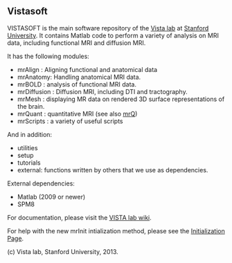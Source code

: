 ## Vistasoft

VISTASOFT is the main software repository of the [Vista lab](http://vistalab.stanford.edu) at [Stanford University](http://stanford.edu). It contains Matlab code to perform a variety of analysis on MRI data, including functional MRI and diffusion MRI.

It has the following modules:

- mrAlign : Aligning functional and anatomical data
- mrAnatomy: Handling anatomical MRI data. 
- mrBOLD : analysis of functional MRI data.
- mrDiffusion : Diffusion MRI, including DTI and tractography.
- mrMesh : displaying MR data on rendered 3D surface representations of the brain.
- mrQuant : quantitative MRI (see also [mrQ](https://github.com/vistalab/mrQ))
- mrScripts : a variety of useful scripts

And in addition:
- utilities
- setup
- tutorials 
- external: functions written by others that we use as dependencies.

External dependencies:
- Matlab (2009 or newer)
- SPM8

For documentation, please visit the [VISTA lab wiki](http://vistalab.stanford.edu/wiki).


For help with the new mrInit intialization method, please see the [Initialization Page](http://white.stanford.edu/newlm/index.php/Initialization#mrInit).

(c) Vista lab, Stanford University, 2013. 
